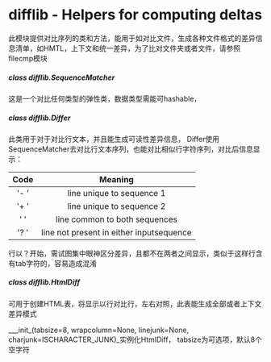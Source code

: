 # difflib - Helpers for computing deltas

此模块提供对比序列的类和方法，能用于如对比文件，生成各种文件格式的差异信息清单，如HMTL，上下文和统一差异，为了比对文件夹或者文件，请参照filecmp模块

##### class difflib.SequenceMatcher

这是一个对比任何类型的弹性类，数据类型需能可hashable，

##### class difflib.Differ

此类用于对于对比行文本，并且能生成可读性差异信息， Differ使用SequenceMatcher去对比行文本序列，也能对比相似行字符序列，对比后信息显示：

| Code | Meaning |
| :---: | :---: |
| '- ’ | line unique to sequence 1 |
| '+ ' | line unique to sequence 2 |
| '  ' | line common to both sequences |
| '? ' | line not present in either inputsequence |

行以？开始，需试图集中眼神区分差异，且都不在两者之间显示，类似于这样行含有tab字符的，容易造成混淆

##### class difflib.HtmlDiff

可用于创建HTML表，将显示以行对比行，左右对照，此表能生成全部或者上下文差异模式

\__\_init\_\(tabsize=8, wrapcolumn=None, linejunk=None, charjunk=ISCHARACTER\_JUNK\)\_实例化HtmlDiff， tabsize为可选项，默认8个空字符

